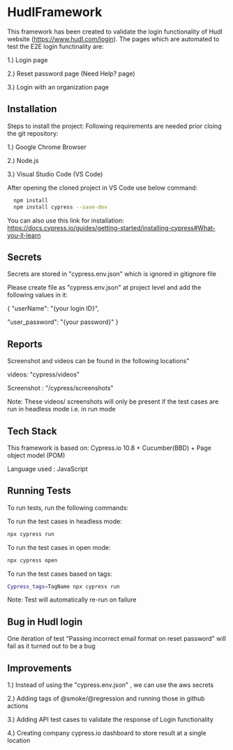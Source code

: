 
# HudlFramework

This framework has been created to validate the login functionality of Hudl website (https://www.hudl.com/login).
The pages which are automated to test the E2E login functinality are:

1.) Login page

2.) Reset password page (Need Help? page)

3.) Login with an organization page


## Installation

Steps to install the project:
Following requirements are needed prior cloing the git repository:

1.) Google Chrome Browser

2.) Node.js

3.) Visual Studio Code (VS Code)

After opening the cloned project in VS Code use below command:
```bash
  npm install
  npm install cypress --save-dev
```
    
You can also use this link for installation:
https://docs.cypress.io/guides/getting-started/installing-cypress#What-you-ll-learn 

## Secrets

Secrets are stored in "cypress.env.json" which is ignored in gitignore file

Please create file as "cypress.env.json" at project level and add the following values in it:

{
  "userName": "{your login ID}",
  
  "user_password": "{your password}"
}


## Reports

Screenshot and videos can be found in the following locations"

videos: "cypress/videos"

Screenshot : "/cypress/screenshots"

Note: These videos/ screenshots will only be present if the test cases are run in headless mode i.e. in run mode

## Tech Stack

This framework is based on:
Cypress.io 10.8 + Cucumber(BBD) + Page object model (POM)

Language used : JavaScript


## Running Tests

To run tests, run the following commands:

To run the test cases in headless mode:
```bash
npx cypress run
```
To run the test cases in open mode:
```bash
npx cypress open
```
To run the test cases based on tags:
```bash
Cypress_tags=TagName npx cypress run
```

Note: Test will automatically re-run on failure

## Bug in Hudl login

One iteration of test "Passing incorrect email format on reset password" will fail as it turned out to be a bug

## Improvements

1.) Instead of using the "cypress.env.json" , we can use the aws secrets

2.) Adding tags of @smoke/@regression and running those in github actions

3.) Adding API test cases to validate the response of Login functionality

4.) Creating company cypress.io dashboard to store result at a single location

